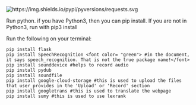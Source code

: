 <img alt="https://img.shields.io/pypi/pyversions/requests.svg" src="https://img.shields.io/pypi/pyversions/requests.svg">



Run python. if you have Python3, then you can pip install. If you are not in Python3, run with pip3 install <package name>

  
Run the following on your terminal: 
```
pip install flask
pip install SpeechRecognition <font color= "green"> #in the document, it says speech_recognition. That is not the true package name!</font>
pip install sounddevice #helps to record audio
pip install pydub
pip install soundfile
pip install google-cloud-storage #this is used to upload the files that user provides in the 'Upload' or 'Record' section
pip install googletrans #this is used to translate the webpage
pip install sumy #this is used to use lexrank
```
